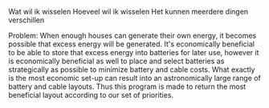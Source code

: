 
Wat wil ik wisselen
Hoeveel wil ik wisselen
Het kunnen meerdere dingen verschillen

Problem:
When enough houses can generate their own energy, it becomes possible that
excess energy will be generated. It's economically beneficial to be able to
store that excess energy into batteries for later use, however it is
economically beneficial as well to place and select batteries as strategically
as possible to minimize battery and cable costs. What exactly is the most
economic set-up can result into an astronomically large range of battery and
cable layouts. Thus this program is made to return the most beneficial layout
according to our set of priorities.
